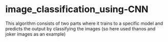 # image_classification_using-CNN
This algorithm consists of two parts where it trains to a specific model and predicts the output by classifying the images (so here used thanos and joker images as an example)
